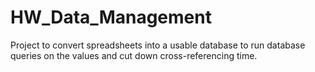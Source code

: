 # HW_Data_Management
Project to convert spreadsheets into a usable database to run database queries on the values and cut down cross-referencing time.
